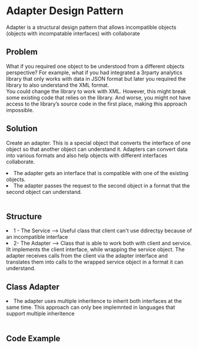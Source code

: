 # Adapter Design Pattern
Adapter is a structural design pattern that allows incompatible objects (objects with incompatable interfaces) with collaborate

## Problem
What if you required one object to be understood from a different objects perspective? For example, what if you had integrated a 3rparty analytics library that only works with data in JSON format but later you required the library to also understand the XML format. <br/>
You could change the library to work with XML. However, this might break some existing code that relies on the library. And worse, you might not have access to the library’s source code in the first place, making this approach impossible.
## Solution
Create an adapter. This is a special object that converts the interface of one object so that another object can understand it.
Adapters can convert data into various formats and also help objects with different interfaces collaborate. <br/>
<li> The adapter gets an interface that is compatible with one of the existing objects.</li>
<li> The adapter passes the request to the second object in a format that the second object can understand. </li> <br/>

## Structure
<li> 1 - The Service --> Useful class that client can't use ddirectşy because of an incompatible interface </li>
<li> 2- The Adapter --> Class that is able to work both with client and service. IIt implements the client interface, while wrapping the service object. The adapter receives calls from the client via the adapter interface and translates them into calls to the wrapped service object in a format it can understand.</li>

## Class Adapter
<li> The adapter uses multiple inheritence to inherit both interfaces at the same time. This approach can only bee implemnted in languages that support multiple inheritence </li> <br/>

## Code Example
